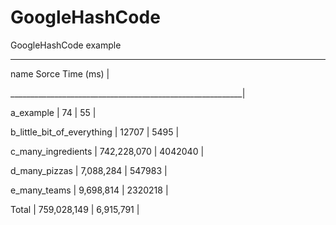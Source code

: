 # GoogleHashCode
GoogleHashCode example

___________________________________________________________
name                         Sorce           Time (ms)    |

__________________________________________________________|

a_example                   | 74          | 55            |

b_little_bit_of_everything  | 12707       | 5495          |

c_many_ingredients          | 742,228,070 | 4042040       |

d_many_pizzas               | 7,088,284   | 547983        |

e_many_teams                | 9,698,814   | 2320218       |

Total                       | 759,028,149 | 6,915,791     |
